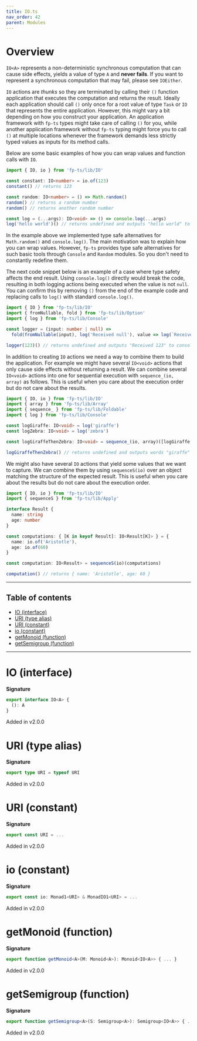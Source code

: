 ```yaml
---
title: IO.ts
nav_order: 42
parent: Modules
---
```


# Overview

`IO<A>` represents a non-deterministic synchronous computation that can cause side effects, yields a value of
type `A` and **never fails**. If you want to represent a synchronous computation that may fail, please see
`IOEither`.

`IO` actions are _thunks_ so they are terminated by calling their `()` function application that executes the
computation and returns the result. Ideally each application should call `()` only once for a root value of type
`Task` or `IO` that represents the entire application. However, this might vary a bit depending on how you construct
your application. An application framework with `fp-ts` types might take care of calling `()` for you, while another
application framework without `fp-ts` typing might force you to call `()` at multiple locations whenever the
framework demands less strictly typed values as inputs for its method calls.

Below are some basic examples of how you can wrap values and function calls with `IO`.

```ts
import { IO, io } from 'fp-ts/lib/IO'

const constant: IO<number> = io.of(123)
constant() // returns 123

const random: IO<number> = () => Math.random()
random() // returns a random number
random() // returns another random number

const log = (...args): IO<void> => () => console.log(...args)
log('hello world')() // returns undefined and outputs "hello world" to console
```

In the example above we implemented type safe alternatives for `Math.random()` and `console.log()`. The main
motivation was to explain how you can wrap values. However, `fp-ts` provides type safe alternatives for such basic
tools through `Console` and `Random` modules. So you don't need to constantly redefine them.

The next code snippet below is an example of a case where type safety affects the end result. Using `console.log()`
directly would break the code, resulting in both logging actions being executed when the value is not `null`. You
can confirm this by removing `()` from the end of the example code and replacing calls to `log()` with standard
`console.log()`.

```ts
import { IO } from 'fp-ts/lib/IO'
import { fromNullable, fold } from 'fp-ts/lib/Option'
import { log } from 'fp-ts/lib/Console'

const logger = (input: number | null) =>
  fold(fromNullable(input), log('Received null'), value => log(`Received ${value}`))

logger(123)() // returns undefined and outputs "Received 123" to console
```

In addition to creating `IO` actions we need a way to combine them to build the application. For example we might
have several `IO<void>` actions that only cause side effects without returning a result. We can combine several
`IO<void>` actions into one for sequential execution with `sequence_(io, array)` as follows. This is useful when you
care about the execution order but do not care about the results.

```ts
import { IO, io } from 'fp-ts/lib/IO'
import { array } from 'fp-ts/lib/Array'
import { sequence_ } from 'fp-ts/lib/Foldable'
import { log } from 'fp-ts/lib/Console'

const logGiraffe: IO<void> = log('giraffe')
const logZebra: IO<void> = log('zebra')

const logGiraffeThenZebra: IO<void> = sequence_(io, array)([logGiraffe, logZebra])

logGiraffeThenZebra() // returns undefined and outputs words "giraffe" and "zebra" to console
```

We might also have several `IO` actions that yield some values that we want to capture. We can combine them by using
`sequenceS(io)` over an object matching the structure of the expected result. This is useful when you care about the
results but do not care about the execution order.

```ts
import { IO, io } from 'fp-ts/lib/IO'
import { sequenceS } from 'fp-ts/lib/Apply'

interface Result {
  name: string
  age: number
}

const computations: { [K in keyof Result]: IO<Result[K]> } = {
  name: io.of('Aristotle'),
  age: io.of(60)
}

const computation: IO<Result> = sequenceS(io)(computations)

computation() // returns { name: 'Aristotle', age: 60 }
```

---

<h2 class="text-delta">Table of contents</h2>

- [IO (interface)](#io-interface)
- [URI (type alias)](#uri-type-alias)
- [URI (constant)](#uri-constant)
- [io (constant)](#io-constant)
- [getMonoid (function)](#getmonoid-function)
- [getSemigroup (function)](#getsemigroup-function)

---

# IO (interface)

**Signature**

```ts
export interface IO<A> {
  (): A
}
```

Added in v2.0.0

# URI (type alias)

**Signature**

```ts
export type URI = typeof URI
```

Added in v2.0.0

# URI (constant)

**Signature**

```ts
export const URI = ...
```

Added in v2.0.0

# io (constant)

**Signature**

```ts
export const io: Monad1<URI> & MonadIO1<URI> = ...
```

Added in v2.0.0

# getMonoid (function)

**Signature**

```ts
export function getMonoid<A>(M: Monoid<A>): Monoid<IO<A>> { ... }
```

Added in v2.0.0

# getSemigroup (function)

**Signature**

```ts
export function getSemigroup<A>(S: Semigroup<A>): Semigroup<IO<A>> { ... }
```

Added in v2.0.0
